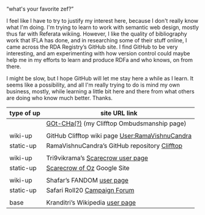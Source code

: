 “what's your favorite zef?”

I feel like I have to try to justify my interest here, because I don't really know what I'm doing. I'm trying to learn to work with semantic web design, mostly thus far with Referata wikiing. However, I like the quality of bibliography work that IFLA has done, and in researching some of their stuff online, I came across the RDA Registry’s GitHub site. I find GitHub to be very interesting, and am experimenting with how version control could maybe help me in my efforts to learn and produce RDFa and who knows, on from there.

I might be slow, but I hope GitHub will let me stay here a while as I learn. It seems like a possibility, and all I'm really trying to do is mind my own business, mostly, while learning a little bit here and there from what others are doing who know much better. Thanks.

| type of up | site URL link |
| ------------- | ------------- |
| | [GOt-CHa(?)](https://clifftop-ombudsmanship.github.io/GOt-CHa) (my Clifftop Ombudsmanship page)|
| | |
| wiki-up | GitHub Clifftop wiki page [User:RamaVishnuCandra](https://github.com/RamaVishnuCandra/Clifftop/wiki/User:RamaVishnuCandra) |
| static-up | RamaVishnuCandra’s GitHub repository [Clifftop](https://ramavishnucandra.github.io/Clifftop) |
| | |
| wiki-up | Tri9vikrama’s [Scarecrow user page](http://scarecrow.referata.com/wiki/User:Tri9vikrama) |
| static-up | [Scarecrow of Oz](https://sites.google.com/site/tri9vikrama) Google Site |
| | |
| wiki-up | Shafar’s FANDOM [user page](https://shafar.fandom.com/wiki/User:Shafar) |
| static-up | Safari Roll20 [Campaign Forum](https://app.roll20.net/campaigns/forum/4167870) |
| | |
| base | Kranditri’s Wikipedia [user page](https://en.wikipedia.org/wiki/User:Kranditri) |
